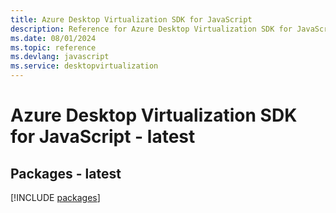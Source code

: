 ```yaml
---
title: Azure Desktop Virtualization SDK for JavaScript
description: Reference for Azure Desktop Virtualization SDK for JavaScript
ms.date: 08/01/2024
ms.topic: reference
ms.devlang: javascript
ms.service: desktopvirtualization
---
```

# Azure Desktop Virtualization SDK for JavaScript - latest
## Packages - latest
[!INCLUDE [packages](desktop-virtualization-index.md)]